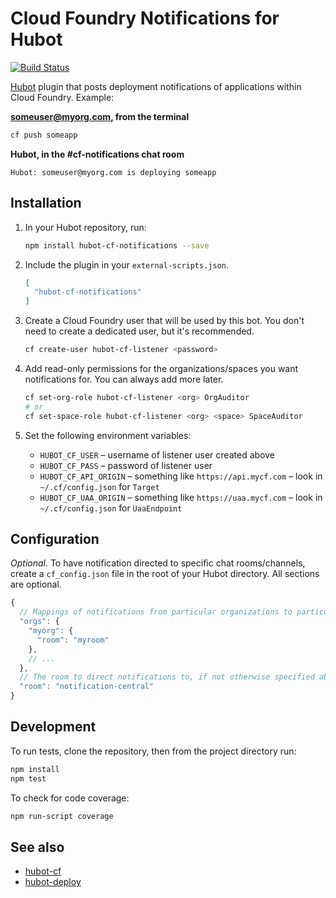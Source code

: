 # Cloud Foundry Notifications for Hubot

[![Build Status](https://travis-ci.org/18F/hubot-cf-notifications.svg?branch=master)](https://travis-ci.org/18F/hubot-cf-notifications)

[Hubot](https://hubot.github.com/) plugin that posts deployment notifications of applications within Cloud Foundry. Example:

**someuser@myorg.com, from the terminal**

```bash
cf push someapp
```

**Hubot, in the #cf-notifications chat room**

```
Hubot: someuser@myorg.com is deploying someapp
```

## Installation

1. In your Hubot repository, run:

    ```bash
    npm install hubot-cf-notifications --save
    ```

1. Include the plugin in your `external-scripts.json`.

    ```json
    [
      "hubot-cf-notifications"
    ]
    ```

1. Create a Cloud Foundry user that will be used by this bot. You don't need to create a dedicated user, but it's recommended.

    ```bash
    cf create-user hubot-cf-listener <password>
    ```

1. Add read-only permissions for the organizations/spaces you want notifications for. You can always add more later.

    ```bash
    cf set-org-role hubot-cf-listener <org> OrgAuditor
    # or
    cf set-space-role hubot-cf-listener <org> <space> SpaceAuditor
    ```

1. Set the following environment variables:
    * `HUBOT_CF_USER` – username of listener user created above
    * `HUBOT_CF_PASS` – password of listener user
    * `HUBOT_CF_API_ORIGIN` – something like `https://api.mycf.com` – look in `~/.cf/config.json` for `Target`
    * `HUBOT_CF_UAA_ORIGIN` – something like `https://uaa.mycf.com` – look in `~/.cf/config.json` for `UaaEndpoint`

## Configuration

*Optional.* To have notification directed to specific chat rooms/channels, create a `cf_config.json` file in the root of your Hubot directory. All sections are optional.

```javascript
{
  // Mappings of notifications from particular organizations to particular rooms.
  "orgs": {
    "myorg": {
      "room": "myroom"
    },
    // ...
  },
  // The room to direct notifications to, if not otherwise specified above. Defaults to `cf-notifications`.
  "room": "notification-central"
}
```

## Development

To run tests, clone the repository, then from the project directory run:

```bash
npm install
npm test
```

To check for code coverage:

```bash
npm run-script coverage
```

## See also

* [hubot-cf](https://github.com/andypiper/hubot-cf)
* [hubot-deploy](https://github.com/atmos/hubot-deploy)
